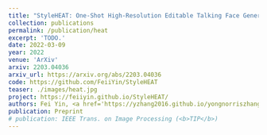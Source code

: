 ```yaml
---
title: "StyleHEAT: One-Shot High-Resolution Editable Talking Face Generation via Pretrained StyleGAN"
collection: publications
permalink: /publication/heat
excerpt: 'TODO.'
date: 2022-03-09
year: 2022
venue: 'ArXiv'
arxiv: 2203.04036
arxiv_url: https://arxiv.org/abs/2203.04036
code: https://github.com/FeiiYin/StyleHEAT
teaser: ./images/heat.jpg
project: https://feiiyin.github.io/StyleHEAT/
authors: Fei Yin, <a href='https://yzhang2016.github.io/yongnorriszhang.github.io/'>Yong Zhang</a>, <b>Xiaodong Cun</b>, Mingdeng Cao, <a href='https://sites.google.com/site/yanbofan0124/'>Yanbo Fan</a>, <a href='https://scholar.google.com.tw/citations?user=h-3xd3EAAAAJ&hl=zh-TW'>Xuan Wang</a>, Qingyan Bai, Baoyuan Wu, <a href="https://juewang725.github.io/">Jue Wang</a>, Yujiu Yang
publication: Preprint
# publication: IEEE Trans. on Image Processing (<b>TIP</b>)
---
```


<!-- This paper is about the number 3. The number 4 is left for future work. -->

<!-- [Download paper here](http://academicpages.github.io/files/paper3.pdf) -->

